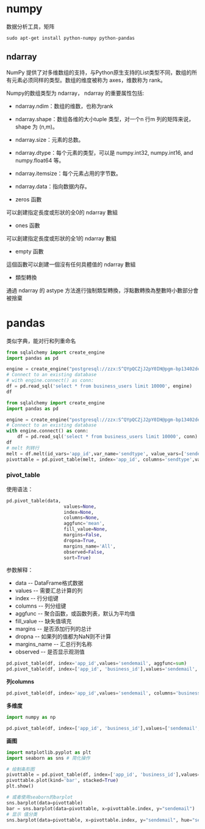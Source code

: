 # numpy

数据分析工具，矩阵

```shell
sudo apt-get install python-numpy python-pandas
```

## ndarray

NumPy 提供了对多维数组的支持，与Python原生支持的List类型不同，数组的所有元素必须同样的类型。数组的维度被称为 axes，维数称为 rank。 

Numpy的数组类型为 ndarray， ndarray 的重要属性包括: 

- ndarray.ndim：数组的维数，也称为rank
- ndarray.shape：数组各维的大小tuple 类型，对一个n 行m 列的矩阵来说， shape 为 (n,m)。
- ndarray.size：元素的总数。 
- ndarray.dtype：每个元素的类型，可以是 numpy.int32, numpy.int16, and numpy.float64 等。 
- ndarray.itemsize：每个元素占用的字节数。
- ndarray.data：指向数据内存。

- zeros 函數

可以創建指定長度或形狀的全0的 ndarray 數組

- ones 函數

可以創建指定長度或形狀的全1的 ndarray 數組

- empty 函數

這個函數可以創建一個沒有任何具體值的 ndarray 數組

- 類型轉換

通過 ndarray 的 astype 方法進行強制類型轉換，浮點數轉換為整數時小數部分會被捨棄


# pandas

类似字典，能对行和列重命名

```python
from sqlalchemy import create_engine
import pandas as pd

engine = create_engine("postgresql://zzx:S^QYpQCZjJ2pY0IH@pgm-bp13402de6174wnwno.pg.rds.aliyuncs.com:5432/yl_stats?sslmode=disable")
# Connect to an existing database
# with engine.connect() as conn:
df = pd.read_sql('select * from business_users limit 10000', engine)
df
```
```python
from sqlalchemy import create_engine
import pandas as pd

engine = create_engine("postgresql://zzx:S^QYpQCZjJ2pY0IH@pgm-bp13402de6174wnwno.pg.rds.aliyuncs.com:5432/yl_stats?sslmode=disable")
# Connect to an existing database
with engine.connect() as conn:
    df = pd.read_sql('select * from business_users limit 10000', conn)
df
# melt 列转行
melt = df.melt(id_vars='app_id',var_name='sendtype', value_vars=['sendemail','sendnotice'])
pivottable = pd.pivot_table(melt, index='app_id', columns='sendtype',values=['value'], aggfunc=sum)
```

### pivot_table
使用语法：
```python
pd.pivot_table(data,
                     values=None,
                     index=None,
                     columns=None,
                     aggfunc='mean',
                     fill_value=None,
                     margins=False,
                     dropna=True,
                     margins_name='All',
                     observed=False,
                     sort=True)
```
参数解释：

- data -- DataFrame格式数据
- values -- 需要汇总计算的列
- index -- 行分组键
- columns -- 列分组键
- aggfunc -- 聚合函数，或函数列表，默认为平均值
- fill_value -- 缺失值填充
- margins -- 是否添加行列的总计
- dropna -- 如果列的值都为NaN则不计算
- margins_name -- 汇总行列名称
- observed -- 是否显示观测值

```python
pd.pivot_table(df, index='app_id',values='sendemail', aggfunc=sum)
pd.pivot_table(df, index=['app_id', 'business_id'],values='sendemail', aggfunc=sum)
```
**列columns**

```python
pd.pivot_table(df, index='app_id',values='sendemail', columns='business_id', aggfunc=sum)
```

**多维度**
```python
import numpy as np

pd.pivot_table(df, index=['app_id', 'business_id'],values=['sendemail', 'sendsms'], aggfunc=[np.sum, np.mean])
```

**画图**
```python
import matplotlib.pyplot as plt
import seaborn as sns # 简化操作

# 绘制条形图
pivottable = pd.pivot_table(df, index=['app_id', 'business_id'],values=['sendemail', 'sendsms'], aggfunc=[np.sum, np.mean])
pivottable.plot(kind='bar', stacked=True)
plt.show()

# 或者使用seaborn的barplot
sns.barplot(data=pivottable)
bar = sns.barplot(data=pivottable, x=pivottable.index, y="sendemail")
# 显示 值分类
sns.barplot(data=pivottable, x=pivottable.index, y="sendemail", hue="sendemail")
```
